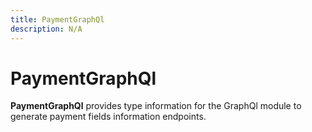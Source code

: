 ```yaml
---
title: PaymentGraphQl
description: N/A
---
```


# PaymentGraphQl

**PaymentGraphQl** provides type information for the GraphQl module
to generate payment fields information endpoints.
